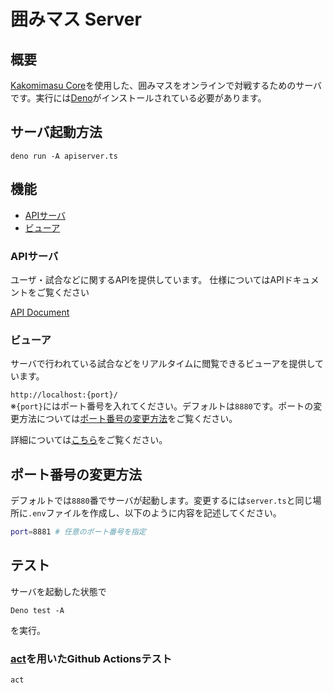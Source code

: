 # 囲みマス Server

## 概要

[Kakomimasu Core](https://github.com/codeforkosen/Kakomimasu)を使用した、囲みマスをオンラインで対戦するためのサーバです。実行には[Deno](https://deno.land/)がインストールされている必要があります。

## サーバ起動方法

```
deno run -A apiserver.ts
```

## 機能

- [APIサーバ](#apiサーバ)
- [ビューア](#ビューア)

### APIサーバ

ユーザ・試合などに関するAPIを提供しています。 仕様についてはAPIドキュメントをご覧ください

[API Document](./api/docs/index.md)

### ビューア

サーバで行われている試合などをリアルタイムに閲覧できるビューアを提供しています。

`http://localhost:{port}/`<br>
※`{port}`にはポート番号を入れてください。デフォルトは`8880`です。ポートの変更方法については[ポート番号の変更方法](#ポート番号の変更方法)をご覧ください。

詳細については[こちら](https://hackmd.io/@kakomimasu/official/%2FByIqvZx6_)をご覧ください。

## ポート番号の変更方法

デフォルトでは`8880`番でサーバが起動します。変更するには`server.ts`と同じ場所に`.env`ファイルを作成し、以下のように内容を記述してください。

```sh
port=8881 # 任意のポート番号を指定
```

## テスト

サーバを起動した状態で
```
Deno test -A
```
を実行。

### [act](https://github.com/nektos/act)を用いたGithub Actionsテスト
```
act
```
